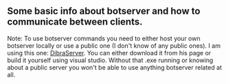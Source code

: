 ## Some basic info about botserver and how to communicate between clients.

Note: To use botserver commands you need to either host your own botserver locally or use a public one (I don't know of any public ones).
I am using this one: 
[DibraServer](https://github.com/GabrielPiM/DreamNavBotServer/tree/master). You can either download it from his page or build it yourself using visual studio.
Without that .exe running or knowing about a public server you won't be able to use anything botserver related at all.


